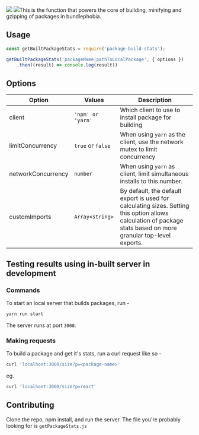   <img src="https://img.shields.io/npm/v/package-build-stats.svg" /> 
  <img src="https://img.shields.io/npm/l/package-build-stats.svg" 
  
  This is the function that powers the core of building, minifying and gzipping of packages in bundlephobia.

## Usage
```js
const getBuiltPackageStats = require('package-build-stats');

getBuiltPackageStats('packageName|pathToLocalPackage', { options })
    .then((result) => console.log(result))
```

## Options

| Option  | Values | Description |
|---|---|---|
|  client | `'npm' or 'yarn'` | Which client to use to install package for building |
| limitConcurrency  | `true` or `false`  |  When using `yarn` as the client, use the network mutex to limit concurrency |
|  networkConcurrency |  `number` |  When using `yarn` as client, limit simultaneous installs to this number. |
| customImports | `Array<string>` | By default, the default export is used for calculating sizes. Setting this option allows calculation of package stats based on more granular top-level exports.

## Testing results using in-built server in development
### Commands
To start an local server that builds packages, run -

```bash
yarn run start
```

The server runs at port `3000`.

### Making requests
To build a package and get it's stats, run a curl request like so - 

```bash
curl 'localhost:3000/size?p=<package-name>'
```

eg.

```bash
curl 'localhost:3000/size?p=react'
```

## Contributing
Clone the repo, npm install, and run the server.
The file you're probably looking for is `getPackageStats.js`

